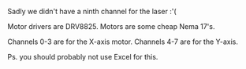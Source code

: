 Sadly we didn't have a ninth channel for the laser :'(

Motor drivers are DRV8825.  Motors are some cheap Nema 17's.

Channels 0-3 are for the X-axis motor.  Channels 4-7 are for the Y-axis.

Ps. you should probably not use Excel for this.
